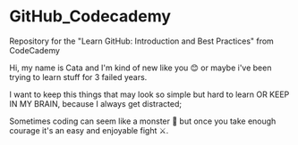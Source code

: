 # GitHub_Codecademy
Repository for the "Learn GitHub: Introduction and Best Practices" from CodeCademy

Hi, my name is Cata and I'm kind of new like you 😊 or maybe i've been trying to learn stuff for 3 failed years.

I want to keep this things that may look so simple but hard to learn OR KEEP IN MY BRAIN, because I always get distracted;

Sometimes coding can seem like a monster 👾 but once you take enough courage it's an easy and enjoyable fight ⚔.
